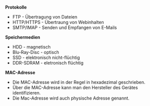 **Protokolle**  
- FTP - Übertragung von Dateien  
- HTTP/HTTPS - Übertraung von Webinhalten  
- SMTP/IMAP - Senden und Empfangen von E-Mails

**Speichermedien**  
- HDD - magnetisch  
- Blu-Ray-Disc - optisch  
- SSD - elektronisch nicht-flüchtig  
- DDR-SDRAM - eletronisch flüchtig

**MAC-Adresse**  
- Die MAC-Adresse wird in der Regel in hexadezimal geschrieben.  
- Über die MAC-Adresse kann man den Hersteller des Gerätes identifizieren.  
- Die Mac-Adresse wird auch physische Adresse genannt.
